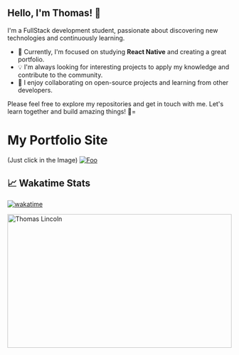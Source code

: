 ## Hello, I'm Thomas! 👋

I'm a FullStack development student, passionate about discovering new technologies and continuously learning.

- 🌱 Currently, I'm focused on studying **React Native** and creating a great portfolio.
- 💡 I'm always looking for interesting projects to apply my knowledge and contribute to the community.
- 👯 I enjoy collaborating on open-source projects and learning from other developers.

Please feel free to explore my repositories and get in touch with me. Let's learn together and build amazing things! 🚀=

# My Portfolio Site 
(Just click in the Image)
[![Foo](http://i.imgur.com/Ady9kq4.png)](https://thomaslincolnportfolio.onrender.com/)

## &#x1f4c8; Wakatime Stats
[![wakatime](https://wakatime.com/badge/user/7969e30e-384b-4ced-9bc4-7c3e66fe7088.svg)](https://wakatime.com/@7969e30e-384b-4ced-9bc4-7c3e66fe7088)


<img width="100%" height="300px" src="https://github-readme-stats.vercel.app/api/wakatime?username=7969e30e-384b-4ced-9bc4-7c3e66fe7088&layout=compact" alt="Thomas Lincoln" />
